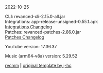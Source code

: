 2022-10-25
  
CLI: revanced-cli-2.15.0-all.jar  
Integrations: app-release-unsigned-0.55.1.apk  
[Integrations Changelog](https://github.com/revanced/revanced-integrations/releases/tag/v0.55.1)  
Patches: revanced-patches-2.86.0.jar  
[Patches Changelog](https://github.com/revanced/revanced-patches/releases/tag/v2.86.0)  

YouTube version: 17.36.37  

Music (arm64-v8a) version: 5.29.52  

[rvcmm](https://github.com/thrwKappu/rvcmm) | [original template by j-hc](https://github.com/j-hc/revanced-magisk-module)

